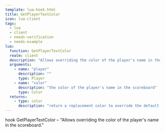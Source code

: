 ```yaml
---
template: lua-hook.html
title: GetPlayerTextColor
icon: lua-client
tags:
  - lua
  - client
  - needs-verification
  - needs-example
lua:
  function: GetPlayerTextColor
  realm: client
  description: "Allows overriding the color of the player's name in the scoreboard."
  arguments:
    - name: "player"
      description: ""
      type: Player
    - name: "color"
      description: "the color of the player's name in the scoreboard"
      type: Color
  returns:
    - type: color
      description: "return a replacement color to override the default color"
---
```


<div class="lua__search__keywords">
hook GetPlayerTextColor &#x2013; "Allows overriding the color of the player's name in the scoreboard."
</div>

